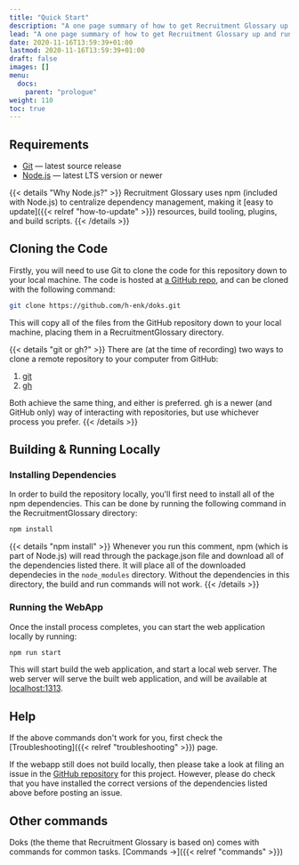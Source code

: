 ```yaml
---
title: "Quick Start"
description: "A one page summary of how to get Recruitment Glossary up and running locally. This is required in order to add content to it."
lead: "A one page summary of how to get Recruitment Glossary up and running locally. This is required in order to add content to it."
date: 2020-11-16T13:59:39+01:00
lastmod: 2020-11-16T13:59:39+01:00
draft: false
images: []
menu:
  docs:
    parent: "prologue"
weight: 110
toc: true
---
```


## Requirements

- [Git](https://git-scm.com/) — latest source release
- [Node.js](https://nodejs.org/) — latest LTS version or newer

{{< details "Why Node.js?" >}}
Recruitment Glossary uses npm (included with Node.js) to centralize dependency management, making it [easy to update]({{< relref "how-to-update" >}}) resources, build tooling, plugins, and build scripts.
{{< /details >}}

## Cloning the Code

Firstly, you will need to use Git to clone the code for this repository down to your local machine. The code is hosted at [a GitHub repo](https://github.com/h-enk/doks), and can be cloned with the following command:

```bash
git clone https://github.com/h-enk/doks.git
```

This will copy all of the files from the GitHub repository down to your local machine, placing them in a RecruitmentGlossary directory.

{{< details "git or gh?" >}}
There are (at the time of recording) two ways to clone a remote repository to your computer from GitHub:

1. [git](https://git-scm.com/)
1. [gh](https://github.com/cli/cli)

Both achieve the same thing, and either is preferred. gh is a newer (and GitHub only) way of interacting with repositories, but use whichever process you prefer.
{{< /details >}}

## Building & Running Locally

### Installing Dependencies

In order to build the repository locally, you'll first need to install all of the npm dependencies. This can be done by running the following command in the RecruitmentGlossary directory:

```bash
npm install
```

{{< details "npm install" >}}
Whenever you run this comment, npm (which is part of Node.js) will read through the package.json file and download all of the dependencies listed there. It will place all of the downloaded dependecies in the `node_modules` directory. Without the dependencies in this directory, the build and run commands will not work.
{{< /details >}}

### Running the WebApp

Once the install process completes, you can start the web application locally by running:

```bash
npm run start
```

This will start build the web application, and start a local web server. The web server will serve the built web application, and will be available at [localhost:1313](http://localhost:1313/).

## Help

If the above commands don't work for you, first check the [Troubleshooting]({{< relref "troubleshooting" >}}) page.

If the webapp still does not build locally, then please take a look at filing an issue in the [GitHub repository](https://github.com/h-enk/doks) for this project. However, please do check that you have installed the correct versions of the dependencies listed above before posting an issue.

## Other commands

Doks (the theme that Recruitment Glossary is based on) comes with commands for common tasks. [Commands →]({{< relref "commands" >}})
